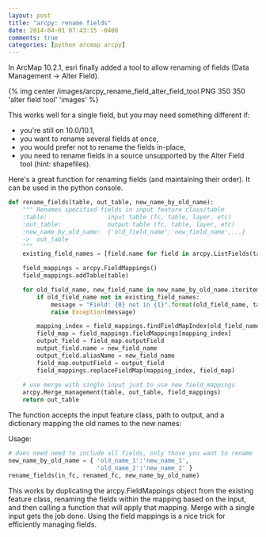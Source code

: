 ```yaml
---
layout: post
title: "arcpy: rename fields"
date: 2014-04-01 07:43:15 -0400
comments: true
categories: [python arcmap arcpy]
---
```

In ArcMap 10.2.1, esri finally added a tool to allow renaming of fields (Data Management -> Alter Field).  

{% img center /images/arcpy_rename_field_alter_field_tool.PNG 350 350 'alter field tool' 'images' %}

This works well for a single field, but you may need something different if:

+ you're still on 10.0/10.1, 
+ you want to rename several fields at once, 
+ you would prefer not to rename the fields in-place, 
+ you need to rename fields in a source unsupported by the Alter Field tool (hint: shapefiles).

Here's a great function for renaming fields (and maintaining their order).  It can be used in the python console.

```python
def rename_fields(table, out_table, new_name_by_old_name):
    """ Renames specified fields in input feature class/table 
    :table:                 input table (fc, table, layer, etc)
    :out_table:             output table (fc, table, layer, etc)
    :new_name_by_old_name:  {'old_field_name':'new_field_name',...}
    ->  out_table
    """
    existing_field_names = [field.name for field in arcpy.ListFields(table)]

    field_mappings = arcpy.FieldMappings()
    field_mappings.addTable(table)

    for old_field_name, new_field_name in new_name_by_old_name.iteritems():
        if old_field_name not in existing_field_names:
            message = "Field: {0} not in {1}".format(old_field_name, table)
            raise Exception(message)

        mapping_index = field_mappings.findFieldMapIndex(old_field_name)
        field_map = field_mappings.fieldMappings[mapping_index]
        output_field = field_map.outputField
        output_field.name = new_field_name
        output_field.aliasName = new_field_name
        field_map.outputField = output_field
        field_mappings.replaceFieldMap(mapping_index, field_map)
        
    # use merge with single input just to use new field_mappings
    arcpy.Merge_management(table, out_table, field_mappings)
    return out_table
```

The function accepts the input feature class, path to output, and a dictionary mapping the old names to the new names:

Usage:
```python
# does need need to include all fields, only those you want to rename
new_name_by_old_name = { 'old_name_1':'new_name_1', 
                         'old_name_2':'new_name_2' }
rename_fields(in_fc, renamed_fc, new_name_by_old_name)
```

This works by duplicating the arcpy.FieldMappings object from the existing feature class, renaming the fields within the mapping based on the input, and then calling a function that will apply that mapping.  Merge with a single input gets the job done.  Using the field mappings is a nice trick for efficiently managing fields.
